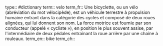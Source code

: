 

type:: #dictionary
term:: velo
term_fr:: Une bicyclette, ou un vélo (abréviation du mot vélocipède), est un véhicule terrestre à propulsion humaine entrant dans la catégorie des cycles et composé de deux roues alignées, qui lui donnent son nom. La force motrice est fournie par son conducteur (appelé « cycliste »), en position le plus souvent assise, par l'intermédiaire de deux pédales entraînant la roue arrière par une chaîne à rouleaux.
term_en:: bike
term_ch:: 


